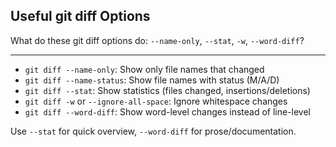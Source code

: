 ## Useful git diff Options

What do these git diff options do: `--name-only`, `--stat`, `-w`, `--word-diff`?

---

- `git diff --name-only`: Show only file names that changed
- `git diff --name-status`: Show file names with status (M/A/D)
- `git diff --stat`: Show statistics (files changed, insertions/deletions)
- `git diff -w` or `--ignore-all-space`: Ignore whitespace changes
- `git diff --word-diff`: Show word-level changes instead of line-level

Use `--stat` for quick overview, `--word-diff` for prose/documentation.


